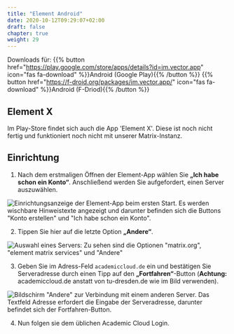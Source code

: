 ```yaml
---
title: "Element Android"
date: 2020-10-12T09:29:07+02:00
draft: false
chapter: true
weight: 29
---
```


Downloads für: {{% button href="https://play.google.com/store/apps/details?id=im.vector.app" icon="fas fa-download" %}}Android (Google Play){{% /button %}} {{% button href="https://f-droid.org/packages/im.vector.app/" icon="fas fa-download" %}}Android (F-Driod){{% /button %}}

## Element X

Im Play-Store findet sich auch die App 'Element X'. Diese ist noch nicht fertig und funktioniert noch nicht mit unserer Matrix-Instanz.

## Einrichtung

1. Nach dem erstmaligen Öffnen der Element-App wählen Sie **„Ich habe schon ein Konto“**. Anschließend werden Sie aufgefordert, einen Server auszuwählen.

![Einrichtungsanzeige der Element-App beim ersten Start. Es werden wischbare Hinweistexte angezeigt und darunter befinden sich die Buttons "Konto erstellen" und "Ich habe schon ein Konto".](/images/15_Element_Android1_de.jpg?height=50vh&classes=border)

2. Tippen Sie hier auf die letzte Option **„Andere“**.

![Auswahl eines Servers: Zu sehen sind die Optionen "matrix.org", "element matrix services" und "Andere"](/images/15_Element_Android2_de.jpg?height=50vh&classes=border)

3. Geben Sie im Adress-Feld `academiccloud.de` ein und bestätigen Sie Serveradresse durch einen Tipp auf den **„Fortfahren“**-Button (**Achtung:** academiccloud.de anstatt von tu-dresden.de wie im Bild verwenden).

![Bildschirm "Andere" zur Verbindung mit einem anderen Server. Das Textfeld Adresse erfordert die Eingabe der Serveradresse, darunter befindet sich der Fortfahren-Button.](/images/15_Element_Android3_de.jpg?height=50vh&classes=border)

4. Nun folgen sie dem üblichen Academic Cloud Login.
